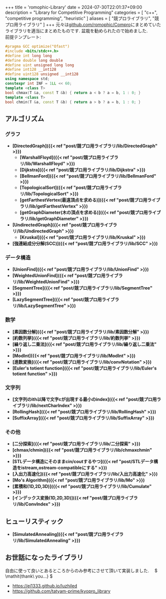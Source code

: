 +++
title = 'romophic-Library'
date = 2024-07-30T22:01:37+09:00
description = "Library for Competitive Programming"
categories = [
  "c++",
  "competitive programming",
  "heuristic"
]
aliases = [
  "競プロライブラリ",
  "競プロ用ライブラリ"
]
+++
元々は[github.com/romophic/Compro](https://github.com/romophic/Compro)にまとめていたライブラリを適当にまとめたものです. 盆栽を勧められたので始めました.  
前提テンプレート:

```cpp
#pragma GCC optimize("Ofast")
#include <bits/stdc++.h>
#define int long long
#define double long double
#define uint unsigned long long
#define int128 __int128
#define uint128 unsigned __int128
using namespace std;
constexpr int INF = 1LL << 60;
template <class T>
bool chmax(T &a, const T &b) { return a < b ? a = b, 1 : 0; }
template <class T>
bool chmin(T &a, const T &b) { return a > b ? a = b, 1 : 0; }
```

## アルゴリズム

### グラフ

- **[DirectedGraph]({{< ref "post/競プロ用ライブラリ/lib/DirectedGraph" >}})**
  - **[WarshallFloyd]({{< ref "post/競プロ用ライブラリ/lib/WarshallFloyd" >}})**
  - **[Dijkstra]({{< ref "post/競プロ用ライブラリ/lib/Dijkstra" >}})**
  - **[BellmanFord]({{< ref "post/競プロ用ライブラリ/lib/BellmanFord" >}})**
  - **[TopologicalSort]({{< ref "post/競プロ用ライブラリ/lib/TopologicalSort" >}})**
  - **[getFarthestVertex(最遠頂点を求める)]({{< ref "post/競プロ用ライブラリ/lib/getFarthestVertex" >}})**
  - **[getGraphDiameter(木の頂点を求める)]({{< ref "post/競プロ用ライブラリ/lib/getGraphDiameter" >}})**
- **[UndirectedGraph]({{< ref "post/競プロ用ライブラリ/lib/UndirectedGraph" >}})**
  - **[Kruskal]({{< ref "post/競プロ用ライブラリ/lib/Kruskal" >}})**
- **[強連結成分分解(SCC)]({{< ref "post/競プロ用ライブラリ/lib/SCC" >}})**

### データ構造

- **[UnionFind]({{< ref "post/競プロ用ライブラリ/lib/UnionFind" >}})**
- **[WeightedUnionFind]({{< ref "post/競プロ用ライブラリ/lib/WeightedUnionFind" >}})**
- **[SegmentTree]({{< ref "post/競プロ用ライブラリ/lib/SegmentTree" >}})**
- **[LazySegmentTree]({{< ref "post/競プロ用ライブラリ/lib/LazySegmentTree" >}})**

### 数学

- **[素因数分解]({{< ref "post/競プロ用ライブラリ/lib/素因数分解" >}})**
- **[約数列挙]({{< ref "post/競プロ用ライブラリ/lib/約数列挙" >}})**
- **[繰り返し二乗法]({{< ref "post/競プロ用ライブラリ/lib/繰り返し二乗法" >}})**
- **[ModInt]({{< ref "post/競プロ用ライブラリ/lib/ModInt" >}})**
- **[進数変換]({{< ref "post/競プロ用ライブラリ/lib/convNotation" >}})**
- **[Euler's totient function]({{< ref "post/競プロ用ライブラリ/lib/Euler's totient function" >}})**

### 文字列

- **[文字列のith以降で文字cが出現する最小のindex]({{< ref "post/競プロ用ライブラリ/lib/nextCharIndex" >}})**
- **[RollingHash]({{< ref "post/競プロ用ライブラリ/lib/RollingHash" >}})**
- **[SuffixArray]({{< ref "post/競プロ用ライブラリ/lib/SuffixArray" >}})**

### その他

- **[二分探索]({{< ref "post/競プロ用ライブラリ/lib/二分探索" >}})**
- **[chmax/chmin]({{< ref "post/競プロ用ライブラリ/lib/chmaxchmin" >}})**
- **[STLデータ構造にそのままcin/coutするやつ]({{< ref "post/STLデータ構造をistream,ostream-compatibleにする" >}})**
- **[入出力高速化]({{< ref "post/競プロ用ライブラリ/lib/入出力高速化" >}})**
- **[Mo's Algorithm]({{< ref "post/競プロ用ライブラリ/lib/Mo" >}})**
- **[累積和(1D,2D,3D)]({{< ref "post/競プロ用ライブラリ/lib/Cumulate" >}})**
- **[インデックス変換(1D,2D,3D)]({{< ref "post/競プロ用ライブラリ/lib/ConvIndex" >}})**

## ヒューリスティック

- **[SimulatedAnnealing]({{< ref "post/競プロ用ライブラリ/lib/SimulatedAnnealing" >}})**

## お世話になったライブラリ

自由に使って良いとあるところからのみ参考にさせて頂いて実装しました.  &emsp;$ \mathit{thank\ you...} $

- <https://ei1333.github.io/luzhiled>
- <https://github.com/tatyam-prime/kyopro_library>
